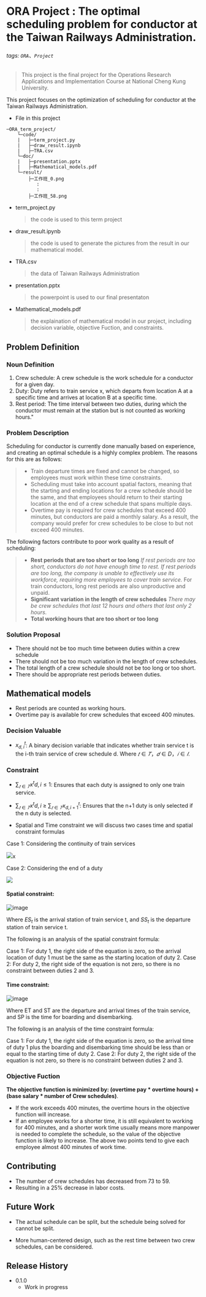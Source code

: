 # ORA Project : The optimal scheduling problem for conductor at the Taiwan Railways Administration.
###### tags: `ORA`、`Project`

> This project is the final project for the Operations Research Applications and Implementation Course at National Cheng Kung University.

This project focuses on the optimization of scheduling for conductor at the Taiwan Railways Administration.


- File in this project
```
─ORA_term_project/
    └─code/
    |   ├─term_project.py
    |   ├─draw_result.ipynb
    |   ├─TRA.csv 
    └─doc/    
    |   ├─presentation.pptx
    |   ├─Mathematical_models.pdf
    └─result/
        ├─工作班_0.png 
           :
           :
        ├─工作班_58.png 
```
- term_project.py
    > the code is used to this term project
- draw_result.ipynb
    > the code is used to generate the pictures from the result in our mathematical model.
- TRA.csv
    > the data of Taiwan Railways Administration
- presentation.pptx
    > the powerpoint is used to our final presentaton
- Mathematical_models.pdf
    > the explaination of mathematical model in our project, including decision variable, objective Fuction, and constraints. 
## Problem Definition

### Noun Definition
1. Crew schedule: A crew schedule is the work schedule for a conductor for a given day.
2. Duty: Duty refers to train service x, which departs from location A at a specific time and arrives at location B at a specific time.
3. Rest period: The time interval between two duties, during which the conductor must remain at the station but is not counted as working hours."

### Problem Description

Scheduling for conductor is currently done manually based on experience, and creating an optimal schedule is a highly complex problem. The reasons for this are as follows:

>- Train departure times are fixed and cannot be changed, so employees must work within these time constraints.
>- Scheduling must take into account spatial factors, meaning that the starting and ending locations for a crew schedule should be the same, and that employees should return to their starting location at the end of a crew schedule that spans multiple days.
>- Overtime pay is required for crew schedules that exceed 400 minutes, but conductors are paid a monthly salary. As a result, the company would prefer for crew schedules to be close to but not exceed 400 minutes.

The following factors contribute to poor work quality as a result of scheduling:

> - **Rest periods that are too short or too long**
>*If rest periods are too short, conductors do not have enough time to rest.
If rest periods are too long, the company is unable to effectively use its workforce, requiring more employees to cover train service.*
For train conductors, long rest periods are also unproductive and unpaid.
> - **Significant variation in the length of crew schedules**
*There may be crew schedules that last 12 hours and others that last only 2 hours.*
>- **Total working hours that are too short or too long**

### Solution Proposal

- There should not be too much time between duties within a crew schedule
- There should not be too much variation in the length of crew schedules.
- The total length of a crew schedule should not be too long or too short.
- There should be appropriate rest periods between duties.


## Mathematical models
- Rest periods are counted as working hours.
- Overtime pay is available for crew schedules that exceed 400 minutes.

### Decision Valuable

- $x^{t}_{d,i}$: A binary decision variable that indicates whether train service t is the i-th train service of crew schedule d.
Where $𝑡∈𝑇，𝑑∈D，𝑖∈𝐼$.



### Constraint

- $\sum_{𝑡∈𝑇}{x^{t}{d,i}\le 1}$: Ensures that each duty is assigned to only one train service.

-  $\sum_{𝑡∈𝑇}{x^{t}{d,i}}$ $\ge$ $\sum_{𝑡∈𝑇}{x^{t}_{d,i+1}}$: Ensures that the n+1 duty is only selected if the n duty is selected.

- Spatial and Time constraint
we will discuss two cases time and spatial constraint formulas

Case 1: Considering the continuity of train services

![](https://playlab.computing.ncku.edu.tw:3001/uploads/upload_74579f0c9e211ae77a10719766b9cee6.png)x

Case 2: Considering the end of a duty

![](https://playlab.computing.ncku.edu.tw:3001/uploads/upload_d7d76b72e6318e66ac127c6248298b11.png)

#### Spatial constraint: 

![image](https://user-images.githubusercontent.com/83536674/211263677-401e68ff-7b88-4d8c-af71-b1db4305b5de.png)



Where $ES_t$ is the arrival station of train service t, and $SS_t$ is the departure station of train service t.

The following is an analysis of the spatial constraint formula:

Case 1: For duty 1, the right side of the equation is zero, so the arrival location of duty 1 must be the same as the starting location of duty 2.
Case 2: For duty 2, the right side of the equation is not zero, so there is no constraint between duties 2 and 3.

#### Time constraint: 

![image](https://user-images.githubusercontent.com/83536674/211263820-78564915-de01-4600-a6e7-743e3e6eba9b.png)

Where ET and ST are the departure and arrival times of the train service, and SP is the time for boarding and disembarking.

The following is an analysis of the time constraint formula:

Case 1: For duty 1, the right side of the equation is zero, so the arrival time of duty 1 plus the boarding and disembarking time should be less than or equal to the starting time of duty 2.
Case 2: For duty 2, the right side of the equation is not zero, so there is no constraint between duties 2 and 3.





### Objective Fuction

**The objective function is minimized by: (overtime pay * overtime hours) + (base salary * number of Crew schedules)**.
- If the work exceeds 400 minutes, the overtime hours in the objective function will increase. 
- If an employee works for a shorter time, it is still equivalent to working for 400 minutes, and a shorter work time usually means more manpower is needed to complete the schedule, so the value of the objective function is likely to increase. The above two points tend to give each employee almost 400 minutes of work time.


## Contributing 

- The number of crew schedules has decreased from 73 to 59.
- Resulting in a 25% decrease in labor costs.

## Future Work

- The actual schedule can be split, but the schedule being solved for cannot be split.

- More human-centered design, such as the rest time between two crew schedules, can be considered.


## Release History

* 0.1.0
    * Work in progress



